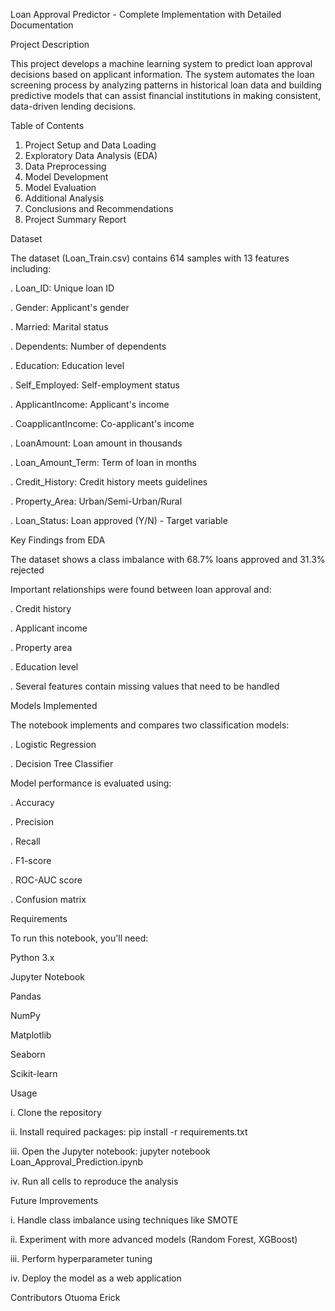 Loan Approval Predictor - Complete Implementation with Detailed Documentation

Project Description

This project develops a machine learning system to predict loan approval decisions based on applicant information. The system automates the loan screening process by analyzing patterns in historical loan data and building predictive models that can assist financial institutions in making consistent, data-driven lending decisions.

Table of Contents
1. Project Setup and Data Loading
2. Exploratory Data Analysis (EDA)
3. Data Preprocessing
4. Model Development
5. Model Evaluation
6. Additional Analysis
6. Conclusions and Recommendations
7. Project Summary Report





Dataset

The dataset (Loan_Train.csv) contains 614 samples with 13 features including:

. Loan_ID: Unique loan ID

. Gender: Applicant's gender

. Married: Marital status

. Dependents: Number of dependents

. Education: Education level

. Self_Employed: Self-employment status

. ApplicantIncome: Applicant's income

. CoapplicantIncome: Co-applicant's income

. LoanAmount: Loan amount in thousands

. Loan_Amount_Term: Term of loan in months

. Credit_History: Credit history meets guidelines

. Property_Area: Urban/Semi-Urban/Rural

. Loan_Status: Loan approved (Y/N) - Target variable





Key Findings from EDA

The dataset shows a class imbalance with 68.7% loans approved and 31.3% rejected


Important relationships were found between loan approval and:

. Credit history

. Applicant income

. Property area

. Education level

. Several features contain missing values that need to be handled




Models Implemented

The notebook implements and compares two classification models:

. Logistic Regression

. Decision Tree Classifier



Model performance is evaluated using:

. Accuracy

. Precision

. Recall

. F1-score

. ROC-AUC score

. Confusion matrix



Requirements

To run this notebook, you'll need:

Python 3.x

Jupyter Notebook

Pandas

NumPy

Matplotlib

Seaborn

Scikit-learn




Usage

i. Clone the repository

ii. Install required packages: pip install -r requirements.txt

iii. Open the Jupyter notebook: jupyter notebook Loan_Approval_Prediction.ipynb

iv. Run all cells to reproduce the analysis




Future Improvements

i. Handle class imbalance using techniques like SMOTE

ii. Experiment with more advanced models (Random Forest, XGBoost)

iii. Perform hyperparameter tuning

iv. Deploy the model as a web application

Contributors
Otuoma Erick










